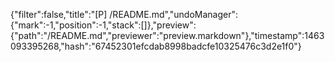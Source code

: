 {"filter":false,"title":"[P] /README.md","undoManager":{"mark":-1,"position":-1,"stack":[]},"preview":{"path":"/README.md","previewer":"preview.markdown"},"timestamp":1463093395268,"hash":"67452301efcdab8998badcfe10325476c3d2e1f0"}
